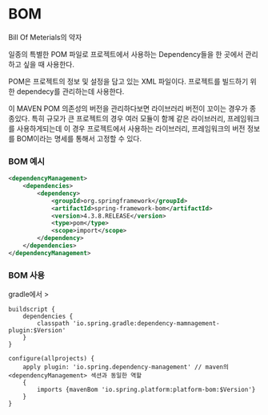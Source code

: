 BOM
======================

Bill Of Meterials의 약자

일종의 특별한 POM 파일로 프로젝트에서 사용하는 Dependency들을 한 곳에서 관리하고 싶을 때 사용한다.

POM은 프로젝트의 정보 및 설정을 담고 있는 XML 파일이다. 프로젝트를 빌드하기 위한 dependecy를 관리하는데 사용한다. 

이 MAVEN POM 의존성의 버전을 관리하다보면 라이브러리 버전이 꼬이는 경우가 종종있다. 특히 규모가 큰 프로젝트의 경우 여러 모듈이 함께 같은 라이브러리, 프레임워크를 사용하게되는데 이 경우 프로젝트에서 사용하는 라이브러리, 프레임워크의 버전 정보를 BOM이라는 명세를 통해서 고정할 수 있다.

### BOM  예시

```xml
<dependencyManagement>
    <dependencies> 
        <dependency> 
            <groupId>org.springframework</groupId>
            <artifactId>spring-framework-bom</artifactId> 
            <version>4.3.8.RELEASE</version> 
            <type>pom</type> 
            <scope>import</scope> 
        </dependency> 
    </dependencies> 
</dependencyManagement>
```

### BOM 사용
gradle에서 >

```
buildscript {
    dependencies {
        classpath 'io.spring.gradle:dependency-mamnagement-plugin:$Version'
    }
}

configure(allprojects) {
    apply plugin: 'io.spring.dependency-management' // maven의 <dependencyManagement> 섹션과 동일한 역할
    {
        imports {mavenBom 'io.spring.platform:platform-bom:$Version'}
    }
}
```

